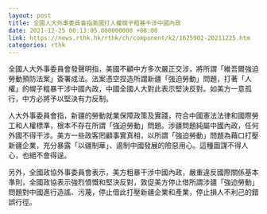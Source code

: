 ```yaml
---
layout: post
title: 全國人大外事委員會指美國打人權幌子粗暴干涉中國內政
date: 2021-12-25 00:13:05.000000000 +08:00
link: https://news.rthk.hk/rthk/ch/component/k2/1625902-20211225.htm
categories: rthk
---
```


全國人大外事委員會發聲明指，美國不顧中方多次嚴正交涉，將所謂「維吾爾強迫勞動預防法案」簽署成法。法案憑空捏造所謂新疆「強迫勞動」問題，打著「人權」的幌子粗暴干涉中國內政，中國全國人大對此表示堅決反對。如美方一意孤行，中方必將予以堅決有力反制。

人大外事委員會指，新疆的勞動就業保障政策及實踐，符合中國憲法法律和國際勞工和人權標準，根本不存在所謂「強迫勞動」問題。涉疆問題純屬中國內政，任何外國不得干涉。美方一些政客罔顧事實真相，以所謂「強迫勞動」問題為藉口打壓新疆企業，充分暴露「以疆制華」、遏制中國發展的險惡用心。這種圖謀不得人心，也絕不會得逞。

另外，全國政協外事委員會表示，美方粗暴干涉中國內政，嚴重違反國際關係基本準則，全國政協表示強烈憤慨和堅決反對，敦促美方停止借所謂涉疆「強迫勞動」問題對中國進行造謠、污蔑，停止借此打壓新疆企業和產業，停止損人不利己的錯誤行徑。
